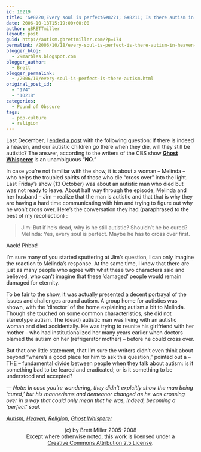 ```yaml
---
id: 10219
title: '&#8220;Every soul is perfect&#8221; &#8211; Is there autism in heaven? (Redux)'
date: 2006-10-18T15:19:00+00:00
author: gBRETTmiller
layout: post
guid: http://autism.gbrettmiller.com/?p=174
permalink: /2006/10/18/every-soul-is-perfect-is-there-autism-in-heaven-redux/
blogger_blog:
  - 29marbles.blogspot.com
blogger_author:
  - Brett
blogger_permalink:
  - /2006/10/every-soul-is-perfect-is-there-autism.html
original_post_id:
  - "174"
  - "10218"
categories:
  - Pound of Obscure
tags:
  - pop-culture
  - religion
---
```

Last December, I [ended a post](http://29marbles.blogspot.com/2005/12/no-wheelchairs-in-heaven-what-about.html "29 Marbles - No wheelchairs in heaven?  What about autism?") with the following question: If there is indeed a heaven, and our autistic children go there when they die, will they still be autistic? The answer, according to the writers of the CBS show **[Ghost Whisperer](http://www.cbs.com/primetime/ghost_whisperer/ "CBS.com - Ghost Whisperer")** is an unambiguous &#8220;**NO**.&#8221;

In case you&#8217;re not familiar with the show, it is about a woman &#8211; Melinda &#8211; who helps the troubled spirits of those who die &#8220;cross over&#8221; into the light. Last Friday&#8217;s show (13 October) was about an autistic man who died but was not ready to leave. About half way through the episode, Melinda and her husband &#8211; Jim &#8211; realize that the man is autistic and that that is why they are having a hard time communicating with him and trying to figure out why he won&#8217;t cross over. Here&#8217;s the conversation they had (paraphrased to the best of my recollection) :

> Jim: But if he&#8217;s dead, why is he still autistic? Shouldn&#8217;t he be cured?  
> Melinda: Yes, every soul is perfect. Maybe he has to cross over first.

Aack! Phbbt!

I&#8217;m sure many of you started sputtering at Jim&#8217;s question, I can only imagine the reaction to Melinda&#8217;s response. At the same time, I know that there are just as many people who agree with what these two characters said and believed, who can&#8217;t imagine that these &#8216;damaged&#8217; people would remain damaged for eternity. 

To be fair to the show, it was actually presented a decent portrayal of the issues and challenges around autism. A group home for autistics was shown, with the &#8216;director&#8217; of the home explaining autism a bit to Melinda. Though she touched on some common characteristics, she did not stereotype autism. The (dead) autistic man was living with an autistic woman and died accidentally. He was trying to reunite his girlfriend with her mother &#8211; who had institutionalized her many years earlier when doctors blamed the autism on her (refrigerator mother) &#8211; before he could cross over.

But that one little statement, that I&#8217;m sure the writers didn&#8217;t even think about beyond &#8220;where&#8217;s a good place for him to ask this question,&#8221; pointed out a &#8211; THE &#8211; fundamental divide between people when they talk about autism: is it something bad to be feared and eradicated; or is it something to be understood and accepted?

_&#8212; Note: In case you&#8217;re wondering, they didn&#8217;t explcitly show the man being &#8216;cured,&#8217; but his mannerisms and demeanor changed as he was crossing over in a way that could only mean that he was, indeed, becoming a &#8216;perfect&#8217; soul._

_<a href="http://technorati.com/tag/autism" rel="tag">Autism</a>, <a href="http://technorati.com/tag/heaven" rel="tag">Heaven</a>, <a href="http://technorati.com/tag/religion" rel="tag">Religion</a>, <a href="http://technorati.com/tag/ghost+whisperer" rel="tag">Ghost Whisperer</a>_

<div class="blogger-post-footer">
  <p align="center">
    (c) by Brett Miller 2005-2008<br /> Except where otherwise noted, this work is licensed under a<br /> <a href="http://creativecommons.org/licenses/by/2.5/" rel="license">Creative Commons Attribution 2.5 License</a>.
  </p>
</div>